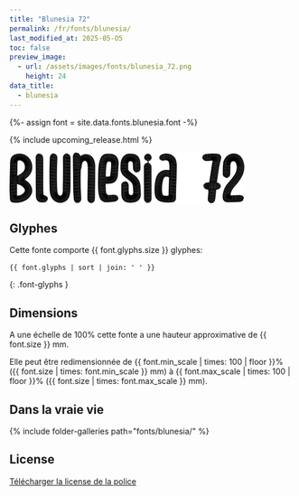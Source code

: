 ```yaml
---
title: "Blunesia 72"
permalink: /fr/fonts/blunesia/
last_modified_at: 2025-05-O5
toc: false
preview_image:
  - url: /assets/images/fonts/blunesia_72.png
    height: 24
data_title:
  - blunesia
---
```

{%- assign font = site.data.fonts.blunesia.font -%}

{% include upcoming_release.html %}

![Blunesia](/assets/images/fonts/blunesia_72.png)

## Glyphes

Cette fonte comporte  {{ font.glyphs.size }} glyphes:

```
{{ font.glyphs | sort | join: ' ' }}
```
{: .font-glyphs }


## Dimensions

A une échelle de  100% cette fonte a une hauteur approximative de  {{ font.size }} mm. 

Elle peut être redimensionnée  de {{ font.min_scale | times: 100 | floor }}% ({{ font.size | times: font.min_scale }} mm)
à {{ font.max_scale | times: 100 | floor }}% ({{ font.size | times: font.max_scale }} mm).



## Dans la vraie vie 

{% include folder-galleries path="fonts/blunesia/" %}
## License

[Télécharger la license de la police](https://github.com/inkstitch/inkstitch/tree/main/fonts/blunesia/LICENSE)
